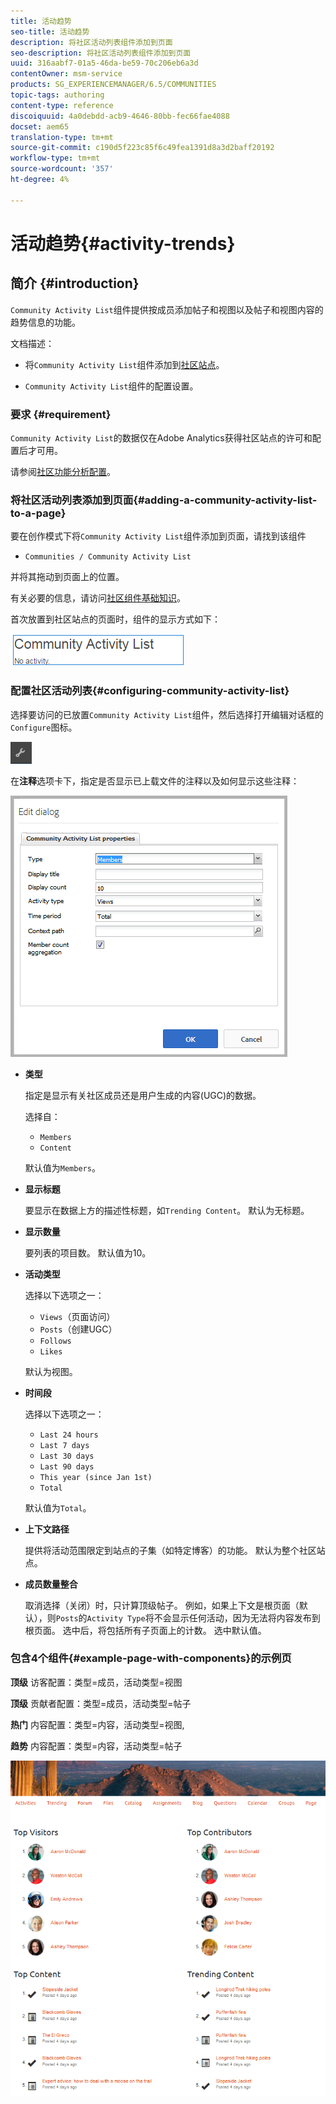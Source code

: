 ```yaml
---
title: 活动趋势
seo-title: 活动趋势
description: 将社区活动列表组件添加到页面
seo-description: 将社区活动列表组件添加到页面
uuid: 316aabf7-01a5-46da-be59-70c206eb6a3d
contentOwner: msm-service
products: SG_EXPERIENCEMANAGER/6.5/COMMUNITIES
topic-tags: authoring
content-type: reference
discoiquuid: 4a0debdd-acb9-4646-80bb-fec66fae4088
docset: aem65
translation-type: tm+mt
source-git-commit: c190d5f223c85f6c49fea1391d8a3d2baff20192
workflow-type: tm+mt
source-wordcount: '357'
ht-degree: 4%

---
```



# 活动趋势{#activity-trends}

## 简介 {#introduction}

`Community Activity List`组件提供按成员添加帖子和视图以及帖子和视图内容的趋势信息的功能。

文档描述：

* 将`Community Activity List`组件添加到[社区站点](/help/communities/overview.md#community-sites)。

* `Community Activity List`组件的配置设置。

### 要求 {#requirement}

`Community Activity List`的数据仅在Adobe Analytics获得社区站点的许可和配置后才可用。

请参阅[社区功能分析配置](/help/communities/analytics.md)。

### 将社区活动列表添加到页面{#adding-a-community-activity-list-to-a-page}

要在创作模式下将`Community Activity List`组件添加到页面，请找到该组件

* `Communities / Community Activity List`

并将其拖动到页面上的位置。

有关必要的信息，请访问[社区组件基础知识](/help/communities/basics.md)。

首次放置到社区站点的页面时，组件的显示方式如下：

![社区活动](assets/community-activity.png)

### 配置社区活动列表{#configuring-community-activity-list}

选择要访问的已放置`Community Activity List`组件，然后选择打开编辑对话框的`Configure`图标。

![配置](assets/configure-new.png)

在&#x200B;**注释**&#x200B;选项卡下，指定是否显示已上载文件的注释以及如何显示这些注释：

![属性](assets/activity-list-properties.png)

* **类型**

   指定是显示有关社区成员还是用户生成的内容(UGC)的数据。

   选择自：

   * `Members`
   * `Content`

   默认值为`Members`。

* **显示标题**

   要显示在数据上方的描述性标题，如`Trending Content`。
默认为无标题。

* **显示数量**

   要列表的项目数。
默认值为10。

* **活动类型**

   选择以下选项之一：

   * `Views`（页面访问）
   * `Posts`（创建UGC）
   * `Follows`
   * `Likes`

   默认为视图。

* **时间段**

   选择以下选项之一：

   * `Last 24 hours`
   * `Last 7 days`
   * `Last 30 days`
   * `Last 90 days`
   * `This year (since Jan 1st)`
   * `Total`

   默认值为`Total`。

* **上下文路径**

   提供将活动范围限定到站点的子集（如特定博客）的功能。
默认为整个社区站点。

* **成员数量整合**

   取消选择（关闭）时，只计算顶级帖子。 例如，如果上下文是根页面（默认），则`Posts`的`Activity Type`将不会显示任何活动，因为无法将内容发布到根页面。 选中后，将包括所有子页面上的计数。
选中默认值。

### 包含4个组件{#example-page-with-components}的示例页

**顶级** 访客配置：类型=成员，活动类型=视图

**顶级** 贡献者配置：类型=成员，活动类型=帖子

**热门** 内容配置：类型=内容，活动类型=视图,

**趋势** 内容配置：类型=内容，活动类型=帖子

![组件](assets/activity-list-components.png)


